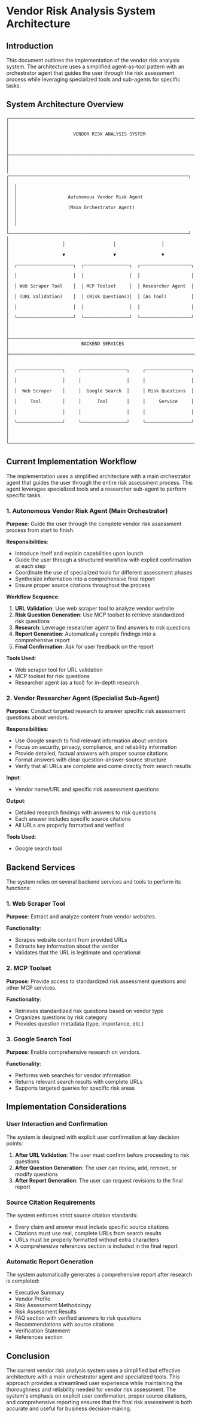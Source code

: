 # Vendor Risk Analysis System Architecture

## Introduction

This document outlines the implementation of the vendor risk analysis system. The architecture uses a simplified agent-as-tool pattern with an orchestrator agent that guides the user through the risk assessment process while leveraging specialized tools and sub-agents for specific tasks.

## System Architecture Overview

```
┌─────────────────────────────────────────────────────────────────────────┐
│                                                                         │
│                        VENDOR RISK ANALYSIS SYSTEM                      │
│                                                                         │
├─────────────────────────────────────────────────────────────────────────┤
│                                                                         │
│  ┌───────────────────────────────────────────────────────────────────┐  │
│  │                                                                   │  │
│  │                   Autonomous Vendor Risk Agent                    │  │
│  │                   (Main Orchestrator Agent)                       │  │
│  │                                                                   │  │
│  └───────────────────────────────────────────────────────────────────┘  │
│                    │                  │                 │               │
│                    ▼                  ▼                 ▼               │
│  ┌─────────────────────┐  ┌─────────────────┐  ┌───────────────────┐   │
│  │                     │  │                 │  │                   │   │
│  │ Web Scraper Tool    │  │ MCP Toolset     │  │ Researcher Agent  │   │
│  │ (URL Validation)    │  │ (Risk Questions)│  │ (As Tool)         │   │
│  │                     │  │                 │  │                   │   │
│  └─────────────────────┘  └─────────────────┘  └───────────────────┘   │
│                                                                         │
├─────────────────────────────────────────────────────────────────────────┤
│                           BACKEND SERVICES                              │
├─────────────────────────────────────────────────────────────────────────┤
│                                                                         │
│  ┌─────────────────┐     ┌─────────────────┐     ┌─────────────────┐   │
│  │                 │     │                 │     │                 │   │
│  │  Web Scraper    │     │  Google Search  │     │ Risk Questions  │   │
│  │     Tool        │     │      Tool       │     │     Service     │   │
│  │                 │     │                 │     │                 │   │
│  └─────────────────┘     └─────────────────┘     └─────────────────┘   │
│                                                                         │
└─────────────────────────────────────────────────────────────────────────┘
```

## Current Implementation Workflow

The implementation uses a simplified architecture with a main orchestrator agent that guides the user through the entire risk assessment process. This agent leverages specialized tools and a researcher sub-agent to perform specific tasks.

### 1. Autonomous Vendor Risk Agent (Main Orchestrator)

**Purpose**: Guide the user through the complete vendor risk assessment process from start to finish.

**Responsibilities**:
- Introduce itself and explain capabilities upon launch
- Guide the user through a structured workflow with explicit confirmation at each step
- Coordinate the use of specialized tools for different assessment phases
- Synthesize information into a comprehensive final report
- Ensure proper source citations throughout the process

**Workflow Sequence**:
1. **URL Validation**: Use web scraper tool to analyze vendor website
2. **Risk Question Generation**: Use MCP toolset to retrieve standardized risk questions
3. **Research**: Leverage researcher agent to find answers to risk questions
4. **Report Generation**: Automatically compile findings into a comprehensive report
5. **Final Confirmation**: Ask for user feedback on the report

**Tools Used**:
- Web scraper tool for URL validation
- MCP toolset for risk questions
- Researcher agent (as a tool) for in-depth research

### 2. Vendor Researcher Agent (Specialist Sub-Agent)

**Purpose**: Conduct targeted research to answer specific risk assessment questions about vendors.

**Responsibilities**:
- Use Google search to find relevant information about vendors
- Focus on security, privacy, compliance, and reliability information
- Provide detailed, factual answers with proper source citations
- Format answers with clear question-answer-source structure
- Verify that all URLs are complete and come directly from search results

**Input**:
- Vendor name/URL and specific risk assessment questions

**Output**:
- Detailed research findings with answers to risk questions
- Each answer includes specific source citations
- All URLs are properly formatted and verified

**Tools Used**:
- Google search tool

## Backend Services

The system relies on several backend services and tools to perform its functions:

### 1. Web Scraper Tool

**Purpose**: Extract and analyze content from vendor websites.

**Functionality**:
- Scrapes website content from provided URLs
- Extracts key information about the vendor
- Validates that the URL is legitimate and operational

### 2. MCP Toolset

**Purpose**: Provide access to standardized risk assessment questions and other MCP services.

**Functionality**:
- Retrieves standardized risk questions based on vendor type
- Organizes questions by risk category
- Provides question metadata (type, importance, etc.)

### 3. Google Search Tool

**Purpose**: Enable comprehensive research on vendors.

**Functionality**:
- Performs web searches for vendor information
- Returns relevant search results with complete URLs
- Supports targeted queries for specific risk areas

## Implementation Considerations

### User Interaction and Confirmation

The system is designed with explicit user confirmation at key decision points:

1. **After URL Validation**: The user must confirm before proceeding to risk questions
2. **After Question Generation**: The user can review, add, remove, or modify questions
3. **After Report Generation**: The user can request revisions to the final report

### Source Citation Requirements

The system enforces strict source citation standards:

- Every claim and answer must include specific source citations
- Citations must use real, complete URLs from search results
- URLs must be properly formatted without extra characters
- A comprehensive references section is included in the final report

### Automatic Report Generation

The system automatically generates a comprehensive report after research is completed:

- Executive Summary
- Vendor Profile
- Risk Assessment Methodology
- Risk Assessment Results
- FAQ section with verified answers to risk questions
- Recommendations with source citations
- Verification Statement
- References section

## Conclusion

The current vendor risk analysis system uses a simplified but effective architecture with a main orchestrator agent and specialized tools. This approach provides a streamlined user experience while maintaining the thoroughness and reliability needed for vendor risk assessment. The system's emphasis on explicit user confirmation, proper source citations, and comprehensive reporting ensures that the final risk assessment is both accurate and useful for business decision-making.
